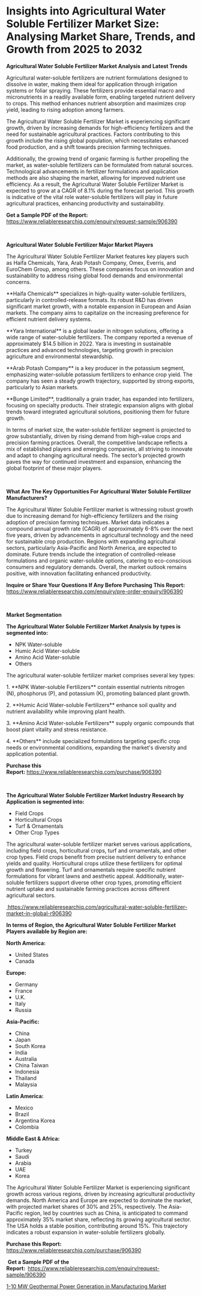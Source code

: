 <p><h1>Insights into Agricultural Water Soluble Fertilizer Market Size: Analysing Market Share, Trends, and Growth from 2025 to 2032</h1></p><p><strong>Agricultural Water Soluble Fertilizer Market Analysis and Latest Trends</strong></p>
<p><p>Agricultural water-soluble fertilizers are nutrient formulations designed to dissolve in water, making them ideal for application through irrigation systems or foliar spraying. These fertilizers provide essential macro and micronutrients in a readily available form, enabling targeted nutrient delivery to crops. This method enhances nutrient absorption and maximizes crop yield, leading to rising adoption among farmers.</p><p>The Agricultural Water Soluble Fertilizer Market is experiencing significant growth, driven by increasing demands for high-efficiency fertilizers and the need for sustainable agricultural practices. Factors contributing to this growth include the rising global population, which necessitates enhanced food production, and a shift towards precision farming techniques. </p><p>Additionally, the growing trend of organic farming is further propelling the market, as water-soluble fertilizers can be formulated from natural sources. Technological advancements in fertilizer formulations and application methods are also shaping the market, allowing for improved nutrient use efficiency. As a result, the Agricultural Water Soluble Fertilizer Market is expected to grow at a CAGR of 8.1% during the forecast period. This growth is indicative of the vital role water-soluble fertilizers will play in future agricultural practices, enhancing productivity and sustainability.</p></p>
<p><strong>Get a Sample PDF of the Report:&nbsp;</strong> <a href="https://www.reliableresearchiq.com/enquiry/request-sample/906390?utm_campaign=2926&utm_medium=2&utm_source=Github&utm_content=ia&utm_term=21032025&utm_id=agricultural-water-soluble-fertilizer">https://www.reliableresearchiq.com/enquiry/request-sample/906390</a></p>
<p>&nbsp;</p>
<p><strong>Agricultural Water Soluble Fertilizer Major Market Players</strong></p>
<p><p>The Agricultural Water Soluble Fertilizer Market features key players such as Haifa Chemicals, Yara, Arab Potash Company, Omex, Everris, and EuroChem Group, among others. These companies focus on innovation and sustainability to address rising global food demands and environmental concerns. </p><p>**Haifa Chemicals** specializes in high-quality water-soluble fertilizers, particularly in controlled-release formats. Its robust R&D has driven significant market growth, with a notable expansion in European and Asian markets. The company aims to capitalize on the increasing preference for efficient nutrient delivery systems.</p><p>**Yara International** is a global leader in nitrogen solutions, offering a wide range of water-soluble fertilizers. The company reported a revenue of approximately $14.5 billion in 2022. Yara is investing in sustainable practices and advanced technologies, targeting growth in precision agriculture and environmental stewardship.</p><p>**Arab Potash Company** is a key producer in the potassium segment, emphasizing water-soluble potassium fertilizers to enhance crop yield. The company has seen a steady growth trajectory, supported by strong exports, particularly to Asian markets.</p><p>**Bunge Limited**, traditionally a grain trader, has expanded into fertilizers, focusing on specialty products. Their strategic expansion aligns with global trends toward integrated agricultural solutions, positioning them for future growth.</p><p>In terms of market size, the water-soluble fertilizer segment is projected to grow substantially, driven by rising demand from high-value crops and precision farming practices. Overall, the competitive landscape reflects a mix of established players and emerging companies, all striving to innovate and adapt to changing agricultural needs. The sector’s projected growth paves the way for continued investment and expansion, enhancing the global footprint of these major players.</p></p>
<p>&nbsp;</p>
<p><strong>What Are The Key Opportunities For Agricultural Water Soluble Fertilizer Manufacturers?</strong></p>
<p><p>The Agricultural Water Soluble Fertilizer market is witnessing robust growth due to increasing demand for high-efficiency fertilizers and the rising adoption of precision farming techniques. Market data indicates a compound annual growth rate (CAGR) of approximately 6-8% over the next five years, driven by advancements in agricultural technology and the need for sustainable crop production. Regions with expanding agricultural sectors, particularly Asia-Pacific and North America, are expected to dominate. Future trends include the integration of controlled-release formulations and organic water-soluble options, catering to eco-conscious consumers and regulatory demands. Overall, the market outlook remains positive, with innovation facilitating enhanced productivity.</p></p>
<p><strong>Inquire or Share Your Questions If Any Before Purchasing This Report:</strong> <a href="https://www.reliableresearchiq.com/enquiry/pre-order-enquiry/906390?utm_campaign=2926&utm_medium=2&utm_source=Github&utm_content=ia&utm_term=21032025&utm_id=agricultural-water-soluble-fertilizer">https://www.reliableresearchiq.com/enquiry/pre-order-enquiry/906390</a></p>
<p>&nbsp;</p>
<p><strong>Market Segmentation</strong></p>
<p><strong>The Agricultural Water Soluble Fertilizer Market Analysis by types is segmented into:</strong></p>
<p><ul><li>NPK Water-soluble</li><li>Humic Acid Water-soluble</li><li>Amino Acid Water-soluble</li><li>Others</li></ul></p>
<p><p>The agricultural water-soluble fertilizer market comprises several key types: </p><p>1. **NPK Water-soluble Fertilizers** contain essential nutrients nitrogen (N), phosphorus (P), and potassium (K), promoting balanced plant growth.  </p><p>2. **Humic Acid Water-soluble Fertilizers** enhance soil quality and nutrient availability while improving plant health.  </p><p>3. **Amino Acid Water-soluble Fertilizers** supply organic compounds that boost plant vitality and stress resistance.  </p><p>4. **Others** include specialized formulations targeting specific crop needs or environmental conditions, expanding the market's diversity and application potential.</p></p>
<p><strong>Purchase this Report:&nbsp;</strong><a href="https://www.reliableresearchiq.com/purchase/906390?utm_campaign=2926&utm_medium=2&utm_source=Github&utm_content=ia&utm_term=21032025&utm_id=agricultural-water-soluble-fertilizer">https://www.reliableresearchiq.com/purchase/906390</a></p>
<p>&nbsp;</p>
<p><strong>The Agricultural Water Soluble Fertilizer Market Industry Research by Application is segmented into:</strong></p>
<p><ul><li>Field Crops</li><li>Horticultural Crops</li><li>Turf & Ornamentals</li><li>Other Crop Types</li></ul></p>
<p><p>The agricultural water-soluble fertilizer market serves various applications, including field crops, horticultural crops, turf and ornamentals, and other crop types. Field crops benefit from precise nutrient delivery to enhance yields and quality. Horticultural crops utilize these fertilizers for optimal growth and flowering. Turf and ornamentals require specific nutrient formulations for vibrant lawns and aesthetic appeal. Additionally, water-soluble fertilizers support diverse other crop types, promoting efficient nutrient uptake and sustainable farming practices across different agricultural sectors.</p></p>
<p><a href="https://www.reliableresearchiq.com/agricultural-water-soluble-fertilizer-market-in-global-r906390?utm_campaign=2926&utm_medium=2&utm_source=Github&utm_content=ia&utm_term=21032025&utm_id=agricultural-water-soluble-fertilizer">&nbsp;https://www.reliableresearchiq.com/agricultural-water-soluble-fertilizer-market-in-global-r906390</a></p>
<p><strong>In terms of Region, the Agricultural Water Soluble Fertilizer Market Players available by Region are:</strong></p>
<p>
    <p> <strong> North America: </strong>
        <ul>
            <li>United States</li>
            <li>Canada</li>
        </ul>
        </p> 
    <p> <strong> Europe: </strong>
        <ul>
            <li>Germany</li>
            <li>France</li>
            <li>U.K.</li>
            <li>Italy</li>
            <li>Russia</li>
        </ul>
        </p> 
    <p> <strong> Asia-Pacific: </strong>
        <ul>
            <li>China</li>
            <li>Japan</li>
            <li>South Korea</li>
            <li>India</li>
            <li>Australia</li>
            <li>China Taiwan</li>
            <li>Indonesia</li>
            <li>Thailand</li>
            <li>Malaysia</li>
        </ul>
        </p> 
    <p> <strong> Latin America: </strong>
        <ul>
            <li>Mexico</li>
            <li>Brazil</li>
            <li>Argentina Korea</li>
            <li>Colombia</li>
        </ul>
        </p> 
    <p> <strong> Middle East & Africa: </strong>
        <ul>
            <li>Turkey</li>
            <li>Saudi</li>
            <li>Arabia</li>
            <li>UAE</li>
            <li>Korea</li>
        </ul>
    </p>
    </p>
<p><p>The Agricultural Water Soluble Fertilizer Market is experiencing significant growth across various regions, driven by increasing agricultural productivity demands. North America and Europe are expected to dominate the market, with projected market shares of 30% and 25%, respectively. The Asia-Pacific region, led by countries such as China, is anticipated to command approximately 35% market share, reflecting its growing agricultural sector. The USA holds a stable position, contributing around 15%. This trajectory indicates a robust expansion in water-soluble fertilizers globally.</p></p>
<p><strong>Purchase this Report: </strong><a href="https://www.reliableresearchiq.com/purchase/906390?utm_campaign=2926&utm_medium=2&utm_source=Github&utm_content=ia&utm_term=21032025&utm_id=agricultural-water-soluble-fertilizer">https://www.reliableresearchiq.com/purchase/906390</a></p>
<p>&nbsp;<strong>Get a Sample PDF of the Report:&nbsp;&nbsp;</strong><a href="https://www.reliableresearchiq.com/enquiry/request-sample/906390?utm_campaign=2926&utm_medium=2&utm_source=Github&utm_content=ia&utm_term=21032025&utm_id=agricultural-water-soluble-fertilizer">https://www.reliableresearchiq.com/enquiry/request-sample/906390</a></p>
<p><strong></strong></p>
<p><p><a href="https://github.com/sefathlehki/Market-Research-Report-List-1/blob/main/1-10-mw-geothermal-power-generation-in-manufacturing-market.md?utm_campaign=2926&utm_medium=2&utm_source=Github&utm_content=ia&utm_term=21032025&utm_id=agricultural-water-soluble-fertilizer">1-10 MW Geothermal Power Generation in Manufacturing Market</a></p></p>